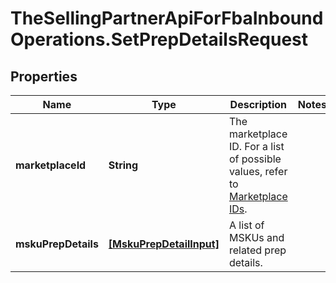 # TheSellingPartnerApiForFbaInboundOperations.SetPrepDetailsRequest

## Properties
Name | Type | Description | Notes
------------ | ------------- | ------------- | -------------
**marketplaceId** | **String** | The marketplace ID. For a list of possible values, refer to [Marketplace IDs](https://developer-docs.amazon.com/sp-api/docs/marketplace-ids). | 
**mskuPrepDetails** | [**[MskuPrepDetailInput]**](MskuPrepDetailInput.md) | A list of MSKUs and related prep details. | 


